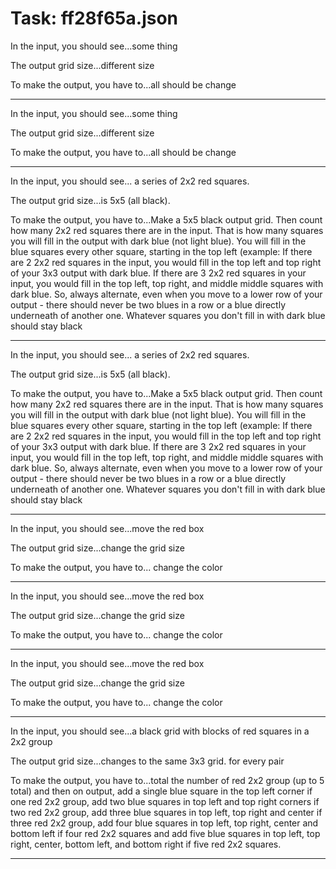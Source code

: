 # Task: ff28f65a.json

In the input, you should see...some thing

The output grid size...different size

To make the output, you have to...all should be change

---

In the input, you should see...some thing

The output grid size...different size

To make the output, you have to...all should be change

---

In the input, you should see... a series of 2x2 red squares.

The output grid size...is 5x5 (all black).

To make the output, you have to...Make a 5x5 black output grid. Then count how many 2x2 red  squares there are in the input. That is how many squares you will fill in the output with dark blue (not light blue). You will fill in the blue squares every other square, starting in the top left (example: If there are 2 2x2 red squares in the input, you would fill in the top left and top right of your 3x3 output with dark blue. If there are 3 2x2 red squares in your input, you would fill in the top left, top right, and middle middle squares with dark blue. So, always alternate, even when you move to a lower row of your output - there should never be two blues in a row or a blue directly underneath of another one. Whatever squares you don't fill in with dark blue should stay black

---

In the input, you should see... a series of 2x2 red squares.

The output grid size...is 5x5 (all black).

To make the output, you have to...Make a 5x5 black output grid. Then count how many 2x2 red  squares there are in the input. That is how many squares you will fill in the output with dark blue (not light blue). You will fill in the blue squares every other square, starting in the top left (example: If there are 2 2x2 red squares in the input, you would fill in the top left and top right of your 3x3 output with dark blue. If there are 3 2x2 red squares in your input, you would fill in the top left, top right, and middle middle squares with dark blue. So, always alternate, even when you move to a lower row of your output - there should never be two blues in a row or a blue directly underneath of another one. Whatever squares you don't fill in with dark blue should stay black

---

In the input, you should see...move the red  box

The output grid size...change the grid size

To make the output, you have to... change the color

---

In the input, you should see...move the red  box

The output grid size...change the grid size

To make the output, you have to... change the color

---

In the input, you should see...move the red  box

The output grid size...change the grid size

To make the output, you have to... change the color

---

In the input, you should see...a black grid with blocks of red squares in a 2x2 group

The output grid size...changes to the same 3x3 grid. for every pair

To make the output, you have to...total the number of red 2x2 group (up to 5 total) and then on output, add a single blue square in the top left corner if one red 2x2 group, add two blue squares in top left and top right corners if two red 2x2 group, add three blue squares in top left, top right and center if three red 2x2 group, add four blue squares in top left, top right, center and bottom left if four red 2x2 squares and add five blue squares in top left, top right, center, bottom left, and bottom right if five red 2x2 squares.

---

